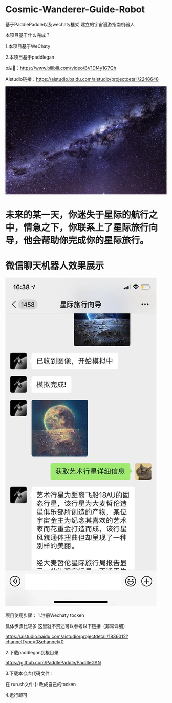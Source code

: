 # Cosmic-Wanderer-Guide-Robot
基于PaddlePaddle以及wechaty框架 建立的宇宙漫游指南机器人 


本项目基于什么完成？


1.本项目基于WeChaty


2.本项目基于paddlegan


b站🔗：https://www.bilibili.com/video/BV1Df4y1G7Qh


AIstudio链接：https://aistudio.baidu.com/aistudio/projectdetail/2248648

<div align='center'>
  <img src='./readmeimg/index.jpg'>
</div>

#  未来的某一天，你迷失于星际的航行之中，情急之下，你联系上了星际旅行向导，他会帮助你完成你的星际旅行。

#  微信聊天机器人效果展示
<img src='./readmeimg/1.jpg'>



项目使用步骤：
1.注册Wechaty tocken



具体步骤比较多 这里就不赘述可以参考以下链接（非常详细）

https://aistudio.baidu.com/aistudio/projectdetail/1836012?channelType=0&channel=0

2.下载paddlegan到根目录


https://github.com/PaddlePaddle/PaddleGAN


3.下载本仓库代码文件：


在 run.sh文件中 改成自己的tocken


4.运行即可
